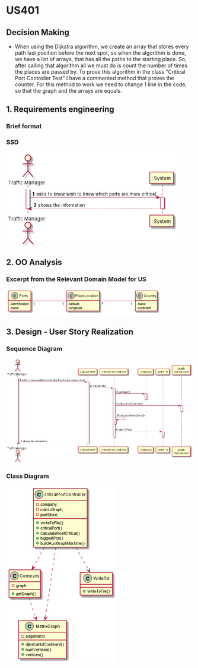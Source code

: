 # US401


## Decision Making

* When using the Dijkstra algorithm, we create an array that stores every path last position before the next spot, so when the algorithm is done, we have a list of arrays, that has all the paths to the starting place.
  So, after calling that algorithm all we must do is count the number of times the places are passed by.
  To prove this algorithm in the class “Critical Port Controller Test” I have a commented method that proves the counter. For this method to work we need to change 1 line in the code, so that the graph and the arrays are equals.

## 1. Requirements engineering

### Brief format

### SSD

![SSD_US401.png](US401_SSD.png)


## 2. OO Analysis


### Excerpt from the Relevant Domain Model for US

![DM_US401.png](US401_DM.png)


## 3. Design - User Story Realization


### Sequence Diagram

![SD_US401.png](US401_SD.png)

### Class Diagram

![CD_US401.png](US401_CD.png)